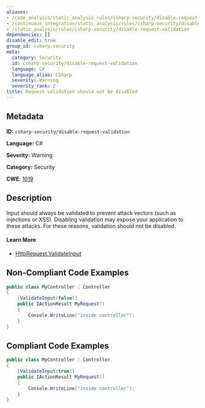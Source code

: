 ```yaml
---
aliases:
- /code_analysis/static_analysis_rules/csharp-security/disable-request-validation
- /continuous_integration/static_analysis/rules/csharp-security/disable-request-validation
- /static_analysis/rules/csharp-security/disable-request-validation
dependencies: []
disable_edit: true
group_id: csharp-security
meta:
  category: Security
  id: csharp-security/disable-request-validation
  language: C#
  language_alias: CSharp
  severity: Warning
  severity_rank: 2
title: Request validation should not be disabled
---
```

<!--  SOURCED FROM https://github.com/DataDog/datadog-static-analyzer-rule-docs -->


## Metadata
**ID:** `csharp-security/disable-request-validation`

**Language:** C#

**Severity:** Warning

**Category:** Security

**CWE**: [1019](https://cwe.mitre.org/data/definitions/1019.html)

## Description
Input should always be validated to prevent attack vectors (such as injections or XSS). Disabling validation may expose your application to these attacks. For these reasons, validation should not be disabled.

#### Learn More

 - [HttpRequest.ValidateInput](https://learn.microsoft.com/en-us/dotnet/api/system.web.httprequest.validateinput?view=netframework-4.8.1)

## Non-Compliant Code Examples
```csharp
public class MyController : Controller
{
    [ValidateInput(false)]
    public IActionResult MyRequest()
    {
        Console.WriteLine("inside controller");
    }
}
```

## Compliant Code Examples
```csharp
public class MyController : Controller
{
    [ValidateInput(true)]
    public IActionResult MyRequest()
    {
        Console.WriteLine("inside controller");
    }
}
```
